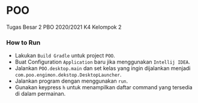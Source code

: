 # POO
Tugas Besar 2 PBO 2020/2021 K4 Kelompok 2

### How to Run
* Lakukan `Build Gradle` untuk project `POO`.
* Buat Configuration `Application` baru jika menggunakan `Intellij IDEA`. 
* Jalankan `POO.desktop.main` dan set kelas yang ingin dijalankan menjadi `com.poo.engimon.dekstop.DesktopLauncher`.
* Jalankan program dengan menggunakan `run`. 
* Gunakan keypress `h` untuk menampilkan daftar command yang tersedia di dalam permainan. 